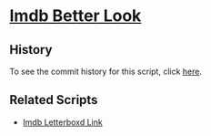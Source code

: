 # [Imdb Better Look](https://github.com/JenieX/user-js/tree/main/src/imdb-better-look)

## History

To see the commit history for this script, click [here](https://github.com/JenieX/user-js/commits/main?path=src/imdb-better-look).

## Related Scripts

- [Imdb Letterboxd Link](https://github.com/JenieX/user-js/tree/main/src/imdb-letterboxd-link)

